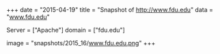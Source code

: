 
+++
date = "2015-04-19"
title = "Snapshot of http://www.fdu.edu"
data = "www.fdu.edu"

Server = ["Apache"]
domain = ["fdu.edu"]

  image = "snapshots/2015_16/www.fdu.edu.png"
+++
#
